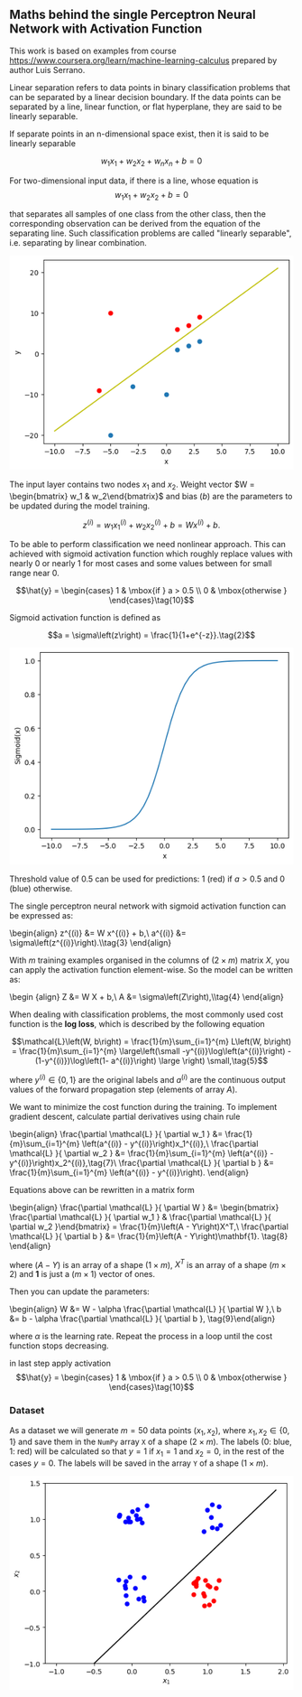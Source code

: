## Maths behind the single Perceptron Neural Network with Activation Function

This work is based on examples from course https://www.coursera.org/learn/machine-learning-calculus prepared by author Luis Serrano.

Linear separation refers to data points in binary classification problems that can be separated by a linear decision boundary.
If the data points can be separated by a line, linear function, or flat hyperplane, they are said to be linearly separable.

If separate points in an n-dimensional space exist, then it is said to be linearly separable

$$w_1x_1 + w_2x_2 + w_nx_n + b = 0$$

For two-dimensional input data, if there is a line, whose equation is $$w_1x_1 + w_2x_2 + b = 0$$

that separates all samples of one class from the other class, then the corresponding observation can be derived from the equation of the separating line.
Such classification problems are called "linearly separable", i.e. separating by linear combination.

<img src="chart/linear-separated.png" />

The input layer contains two nodes $x_1$ and $x_2$. Weight vector $W = \begin{bmatrix} w_1 & w_2\end{bmatrix}$ and bias ($b$) are the parameters to be updated during the model training.

$$z^{(i)} = w_1x_1^{(i)} + w_2x_2^{(i)} + b = Wx^{(i)} + b.\tag{1}$$

To be able to perform classification we need nonlinear approach. This can achieved with sigmoid activation function which roughly replace values with nearly 0 or nearly 1 for most cases and some values between for small range near 0.

$$\hat{y} = \begin{cases} 1 & \mbox{if } a > 0.5 \\ 0 & \mbox{otherwise } \end{cases}\tag{10}$$

Sigmoid activation function is defined as

$$a = \sigma\left(z\right) = \frac{1}{1+e^{-z}}.\tag{2}$$

<img src="chart/sigmoid.png" />

Threshold value of $0.5$ can be used for predictions: $1$ (red) if  $a > 0.5$ and $0$ (blue) otherwise.

The single perceptron neural network with sigmoid activation function can be expressed as:

\begin{align}
z^{(i)} &=  W x^{(i)} + b,\\
a^{(i)} &= \sigma\left(z^{(i)}\right).\\\tag{3}
\end{align}


With $m$ training examples organised in the columns of ($2 \times m$) matrix $X$, you can apply the activation function element-wise. So the model can be written as:


\begin {align}
Z &=  W X + b,\\
A &= \sigma\left(Z\right),\\\tag{4}
\end{align}

When dealing with classification problems, the most commonly used cost function is the **log loss**, which is described by the following equation

$$\mathcal{L}\left(W, b\right) = \frac{1}{m}\sum_{i=1}^{m} L\left(W, b\right) = \frac{1}{m}\sum_{i=1}^{m}  \large\left(\small -y^{(i)}\log\left(a^{(i)}\right) - (1-y^{(i)})\log\left(1- a^{(i)}\right)  \large  \right) \small,\tag{5}$$

where $y^{(i)} \in \{0,1\}$ are the original labels and $a^{(i)}$ are the continuous output values of the forward propagation step (elements of array $A$).


We want to minimize the cost function during the training. To implement gradient descent, calculate partial derivatives using chain rule


\begin{align}
\frac{\partial \mathcal{L} }{ \partial w_1 } &=
\frac{1}{m}\sum_{i=1}^{m} \left(a^{(i)} - y^{(i)}\right)x_1^{(i)},\\
\frac{\partial \mathcal{L} }{ \partial w_2 } &=
\frac{1}{m}\sum_{i=1}^{m} \left(a^{(i)} - y^{(i)}\right)x_2^{(i)},\tag{7}\\
\frac{\partial \mathcal{L} }{ \partial b } &=
\frac{1}{m}\sum_{i=1}^{m} \left(a^{(i)} - y^{(i)}\right).
\end{align}

Equations above can be rewritten in a matrix form


\begin{align}
\frac{\partial \mathcal{L} }{ \partial W } &=
\begin{bmatrix} \frac{\partial \mathcal{L} }{ \partial w_1 } &
\frac{\partial \mathcal{L} }{ \partial w_2 }\end{bmatrix} = \frac{1}{m}\left(A - Y\right)X^T,\\
\frac{\partial \mathcal{L} }{ \partial b } &= \frac{1}{m}\left(A - Y\right)\mathbf{1}.
\tag{8}
\end{align}

where $\left(A - Y\right)$ is an array of a shape ($1 \times m$), $X^T$ is an array of a shape ($m \times 2$) and $\mathbf{1}$ is just a ($m \times 1$) vector of ones.

Then you can update the parameters:

\begin{align}
W &= W - \alpha \frac{\partial \mathcal{L} }{ \partial W },\\
b &= b - \alpha \frac{\partial \mathcal{L} }{ \partial b },
\tag{9}\end{align}

where $\alpha$ is the learning rate. Repeat the process in a loop until the cost function stops decreasing.

in last step apply activation
$$\hat{y} = \begin{cases} 1 & \mbox{if } a > 0.5 \\ 0 & \mbox{otherwise } \end{cases}\tag{10}$$


### Dataset

As a dataset we will generate $m=50$ data points $(x_1, x_2)$, where $x_1, x_2 \in \{0,1\}$ and save them in the `NumPy` array `X` of a shape $(2 \times m)$. The labels ($0$: blue, $1$: red) will be calculated so that $y = 1$ if $x_1 = 1$ and $x_2 = 0$, in the rest of the cases $y=0$. The labels will be saved in the array `Y` of a shape $(1 \times m)$.

<img src="chart/dataset.png" />
